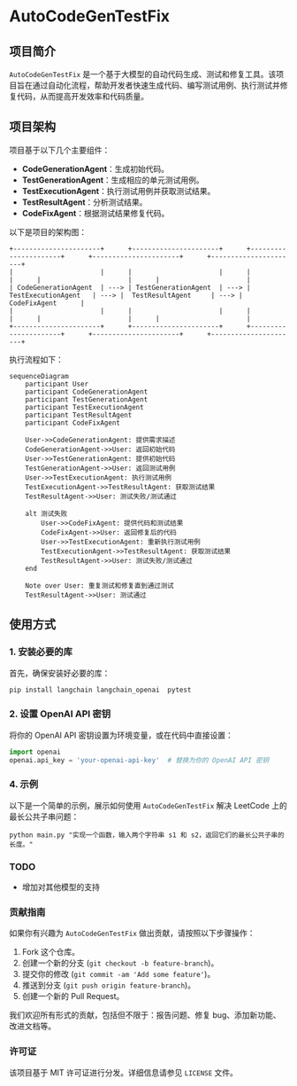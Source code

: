 # AutoCodeGenTestFix

## 项目简介

`AutoCodeGenTestFix` 是一个基于大模型的自动代码生成、测试和修复工具。该项目旨在通过自动化流程，帮助开发者快速生成代码、编写测试用例、执行测试并修复代码，从而提高开发效率和代码质量。

## 项目架构

项目基于以下几个主要组件：

- **CodeGenerationAgent**：生成初始代码。
- **TestGenerationAgent**：生成相应的单元测试用例。
- **TestExecutionAgent**：执行测试用例并获取测试结果。
- **TestResultAgent**：分析测试结果。
- **CodeFixAgent**：根据测试结果修复代码。

以下是项目的架构图：

```plaintext
+----------------------+      +----------------------+      +----------------------+      +----------------------+      +----------------------+
|                      |      |                      |      |                      |      |                      |      |                      |
| CodeGenerationAgent  | ---> | TestGenerationAgent  | ---> | TestExecutionAgent   | ---> |  TestResultAgent     | ---> |    CodeFixAgent      |
|                      |      |                      |      |                      |      |                      |      |                      |
+----------------------+      +----------------------+      +----------------------+      +----------------------+      +----------------------+
```

执行流程如下：

```mermaid
sequenceDiagram
    participant User
    participant CodeGenerationAgent
    participant TestGenerationAgent
    participant TestExecutionAgent
    participant TestResultAgent
    participant CodeFixAgent

    User->>CodeGenerationAgent: 提供需求描述
    CodeGenerationAgent->>User: 返回初始代码
    User->>TestGenerationAgent: 提供初始代码
    TestGenerationAgent->>User: 返回测试用例
    User->>TestExecutionAgent: 执行测试用例
    TestExecutionAgent->>TestResultAgent: 获取测试结果
    TestResultAgent->>User: 测试失败/测试通过

    alt 测试失败
        User->>CodeFixAgent: 提供代码和测试结果
        CodeFixAgent->>User: 返回修复后的代码
        User->>TestExecutionAgent: 重新执行测试用例
        TestExecutionAgent->>TestResultAgent: 获取测试结果
        TestResultAgent->>User: 测试失败/测试通过
    end

    Note over User: 重复测试和修复直到通过测试
    TestResultAgent->>User: 测试通过
```

## 使用方式

### 1. 安装必要的库

首先，确保安装好必要的库：
```bash
pip install langchain langchain_openai  pytest
```

### 2. 设置 OpenAI API 密钥

将你的 OpenAI API 密钥设置为环境变量，或在代码中直接设置：
```python
import openai
openai.api_key = 'your-openai-api-key'  # 替换为你的 OpenAI API 密钥
```

### 4. 示例

以下是一个简单的示例，展示如何使用 `AutoCodeGenTestFix` 解决 LeetCode 上的最长公共子串问题：

```shell
python main.py "实现一个函数，输入两个字符串 s1 和 s2，返回它们的最长公共子串的长度。"
```

### TODO

- 增加对其他模型的支持

### 贡献指南

如果你有兴趣为 `AutoCodeGenTestFix` 做出贡献，请按照以下步骤操作：

1. Fork 这个仓库。
2. 创建一个新的分支 (`git checkout -b feature-branch`)。
3. 提交你的修改 (`git commit -am 'Add some feature'`)。
4. 推送到分支 (`git push origin feature-branch`)。
5. 创建一个新的 Pull Request。

我们欢迎所有形式的贡献，包括但不限于：报告问题、修复 bug、添加新功能、改进文档等。

### 许可证

该项目基于 MIT 许可证进行分发。详细信息请参见 `LICENSE` 文件。